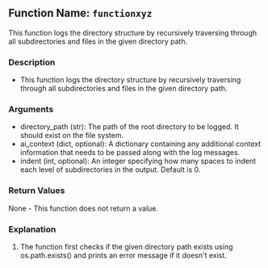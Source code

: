 ## Function Name: `functionxyz`

This function logs the directory structure by recursively traversing through all subdirectories and files in the given directory path.

### Description

* This function logs the directory structure by recursively traversing through all subdirectories and files in the given directory path.

### Arguments

* directory_path (str): The path of the root directory to be logged. It should exist on the file system.
* ai_context (dict, optional): A dictionary containing any additional context information that needs to be passed along with the log messages.
* indent (int, optional): An integer specifying how many spaces to indent each level of subdirectories in the output. Default is 0.

### Return Values

None - This function does not return a value.

### Explanation
1. The function first checks if the given directory path exists using os.path.exists() and prints an error message if it doesn't exist.